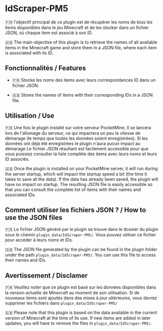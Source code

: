 # IdScraper-PM5

🇫🇷 l'objectif principal de ce plugin est de récupérer les noms de tous les items disponibles dans le jeu Minecraft et de les stocker dans un fichier JSON, où chaque item est associé à son ID.

🇬🇧 The main objective of this plugin is to retrieve the names of all available items in the Minecraft game and store them in a JSON file, where each item is associated with its ID.
## Fonctionnalités / Features

- 🇫🇷 Stocke les noms des items avec leurs correspondances ID dans un fichier JSON.

- 🇬🇧 Stores the names of items with their corresponding IDs in a JSON file.

## Utilisation / Use

🇫🇷 Une fois le plugin installé sur votre serveur PocketMine, Il se lancera lors de l'allumage du serveur, ce qui impactera un peu la vitesse de démarage (le temps que toutes les données soient enregistrées). Si les données ont déjà été enregistrées le plugin n'aura aucun impact au démarage 
Le fichier JSON résultant est facilement accessible pour que vous puissiez consulter la liste complète des items avec leurs noms et leurs ID associés.

🇬🇧 Once the plugin is installed on your PocketMine server, it will run during the server startup, which will impact the startup speed a bit (the time it takes to save all the data). If the data has already been saved, the plugin will have no impact on startup.
The resulting JSON file is easily accessible so that you can consult the complete list of items with their names and associated IDs.

## Comment utiliser les fichiers JSON ? / How to use the JSON files

🇫🇷 Le fichier JSON généré par le plugin se trouve dans le dossier du plugin sous le chemin `plugin_data/IdScraper-PM5/`. Vous pouvez utiliser ce fichier pour accéder à leurs noms et IDs.

🇬🇧 The JSON file generated by the plugin can be found in the plugin folder under the path `plugin_data/IdScraper-PM5/`. You can use this file to access their names and IDs.

## Avertissement / Disclamer

🇫🇷 Veuillez noter que ce plugin est basé sur les données disponibles dans la version actuelle de Minecraft au moment de son utilisation. Si de nouveaux items sont ajoutés dans des mises à jour ultérieures, vous devrez supprimer les fichiers dans `plugin_data/IdScraper-PM5/`

🇬🇧 Please note that this plugin is based on the data available in the current version of Minecraft at the time of its use. If new items are added in later updates, you will have to remove the files in `plugin_data/IdScraper-PM5/`.



